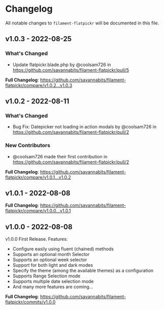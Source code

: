 # Changelog

All notable changes to `filament-flatpickr` will be documented in this file.

## v1.0.3 - 2022-08-25

### What's Changed

- Update flatpickr.blade.php by @coolsam726 in https://github.com/savannabits/filament-flatpickr/pull/5

**Full Changelog**: https://github.com/savannabits/filament-flatpickr/compare/v1.0.2...v1.0.3

## v1.0.2 - 2022-08-11

### What's Changed

- Bug Fix: Datepicker not loading in action modals by @coolsam726 in https://github.com/savannabits/filament-flatpickr/pull/2

### New Contributors

- @coolsam726 made their first contribution in https://github.com/savannabits/filament-flatpickr/pull/2

**Full Changelog**: https://github.com/savannabits/filament-flatpickr/compare/v1.0.1...v1.0.2

## v1.0.1 - 2022-08-08

**Full Changelog**: https://github.com/savannabits/filament-flatpickr/compare/v1.0.0...v1.0.1

## v1.0.0 - 2022-08-08

v1.0.0
First Release. Features:

- Configure easily using fluent (chained) methods
- Supports an optional month Selector
- Supports an optional week selector
- Support for both light and dark modes
- Specify the theme (among the available themes) as a configuration
- Supports Range Selection mode
- Supports multiple date selection mode
- And many more features are coming...

**Full Changelog**: https://github.com/savannabits/filament-flatpickr/commits/v1.0.0

